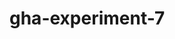 # gha-experiment-7
   











































 





  



  





















    







  

  






